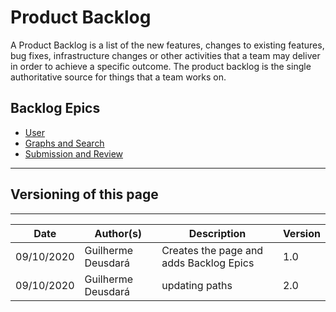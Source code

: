 # Product Backlog

A Product Backlog is a list of the new features, changes to existing features, bug fixes, infrastructure changes or other activities that a team may deliver in order to achieve a specific outcome. The product backlog is the single authoritative source for things that a team works on.

## Backlog Epics
* [User](./backlogEpics/user.md)
* [Graphs and Search](./backlogEpics/graphsAndSearch.md)
* [Submission and Review](./backlogEpics/submissionAndReview.md)

---

## Versioning of this page
---

| Date | Author(s) | Description | Version |
|------|-------|-----------|--------|
| 09/10/2020 | Guilherme Deusdará | Creates the page and adds Backlog Epics | 1.0 |
| 09/10/2020 | Guilherme Deusdará | updating paths | 2.0 |
